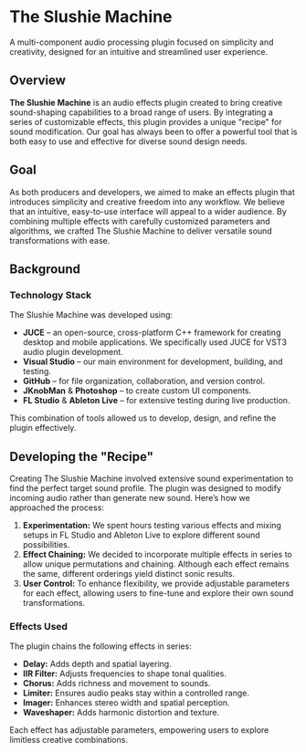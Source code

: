 # The Slushie Machine

A multi-component audio processing plugin focused on simplicity and creativity, designed for an intuitive and streamlined user experience.

## Overview

**The Slushie Machine** is an audio effects plugin created to bring creative sound-shaping capabilities to a broad range of users. By integrating a series of customizable effects, this plugin provides a unique "recipe" for sound modification. Our goal has always been to offer a powerful tool that is both easy to use and effective for diverse sound design needs.

## Goal

As both producers and developers, we aimed to make an effects plugin that introduces simplicity and creative freedom into any workflow. We believe that an intuitive, easy-to-use interface will appeal to a wider audience. By combining multiple effects with carefully customized parameters and algorithms, we crafted The Slushie Machine to deliver versatile sound transformations with ease.

## Background

### Technology Stack
The Slushie Machine was developed using:
- **JUCE** – an open-source, cross-platform C++ framework for creating desktop and mobile applications. We specifically used JUCE for VST3 audio plugin development.
- **Visual Studio** – our main environment for development, building, and testing.
- **GitHub** – for file organization, collaboration, and version control.
- **JKnobMan** & **Photoshop** – to create custom UI components.
- **FL Studio** & **Ableton Live** – for extensive testing during live production.

This combination of tools allowed us to develop, design, and refine the plugin effectively.

## Developing the "Recipe"

Creating The Slushie Machine involved extensive sound experimentation to find the perfect target sound profile. The plugin was designed to modify incoming audio rather than generate new sound. Here’s how we approached the process:
1. **Experimentation:** We spent hours testing various effects and mixing setups in FL Studio and Ableton Live to explore different sound possibilities.
2. **Effect Chaining:** We decided to incorporate multiple effects in series to allow unique permutations and chaining. Although each effect remains the same, different orderings yield distinct sonic results.
3. **User Control:** To enhance flexibility, we provide adjustable parameters for each effect, allowing users to fine-tune and explore their own sound transformations.

### Effects Used
The plugin chains the following effects in series:
- **Delay:** Adds depth and spatial layering.
- **IIR Filter:** Adjusts frequencies to shape tonal qualities.
- **Chorus:** Adds richness and movement to sounds.
- **Limiter:** Ensures audio peaks stay within a controlled range.
- **Imager:** Enhances stereo width and spatial perception.
- **Waveshaper:** Adds harmonic distortion and texture.

Each effect has adjustable parameters, empowering users to explore limitless creative combinations.
